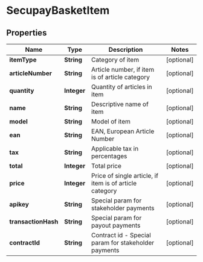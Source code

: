 
# SecupayBasketItem

## Properties
Name | Type | Description | Notes
------------ | ------------- | ------------- | -------------
**itemType** | **String** | Category of item |  [optional]
**articleNumber** | **String** | Article number, if item is of article category |  [optional]
**quantity** | **Integer** | Quantity of articles in item |  [optional]
**name** | **String** | Descriptive name of item |  [optional]
**model** | **String** | Model of item |  [optional]
**ean** | **String** | EAN, European Article Number |  [optional]
**tax** | **String** | Applicable tax in percentages |  [optional]
**total** | **Integer** | Total price |  [optional]
**price** | **Integer** | Price of single article, if item is of article category |  [optional]
**apikey** | **String** | Special param for stakeholder payments |  [optional]
**transactionHash** | **String** | Special param for payout payments |  [optional]
**contractId** | **String** | Contract id - Special param for stakeholder payments |  [optional]



